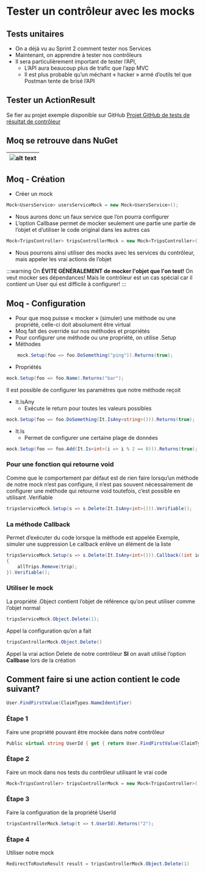 # Tester un contrôleur avec les mocks

## Tests unitaires

- On a déjà vu au Sprint 2 comment tester nos Services
- Maintenant, on apprendre à tester nos contrôleurs
- Il sera particulièrement important de tester l’API, 
    - L’API aura beaucoup plus de trafic que l’app MVC
    - Il est plus probable qu’un méchant « hacker » armé d’outils tel que Postman tente de brisé l’API

## Tester un ActionResult

Se fier au projet exemple disponible sur GitHub
[Projet GitHub de tests de résultat de contrôleur](https://github.com/CEM-420-5W5/action.result)

## Moq se retrouve dans NuGet

|![alt text](/img/infos/Mocks/librairieMoq.png)|
|-|

## Moq - Création

- Créer un mock
```csharp
Mock<UsersService> usersServiceMock = new Mock<UsersService>();
```
- Nous aurons donc un faux service que l’on pourra configurer
- L’option Callbase permet de mocker seulement une partie une partie de l’objet et d’utiliser le code original dans les autres cas
```csharp
Mock<TripsController> tripsControllerMock = new Mock<TripsController>() { CallBase = true };
```
- Nous pourrons ainsi utiliser des mocks avec les services du contrôleur, mais appeler les vrai actions de l’objet

:::warning
On **ÉVITE GÉNÉRALEMENT de mocker l'objet que l'on test!** On veut mocker ses dépendances! Mais le contrôleur est un cas spécial car il contient un User qui est difficile à configurer!
:::

## Moq - Configuration

- Pour que moq puisse « mocker » (simuler) une méthode ou une propriété, celle-ci doit absolument être virtual
- Moq fait des override sur nos méthodes et propriétés
- Pour configurer une méthode ou une propriété, on utilise .Setup
- Méthodes

```csharp
    mock.Setup(foo => foo.DoSomething("ping")).Returns(true);
```
- Propriétés

```csharp
mock.Setup(foo => foo.Name).Returns("bar");
```

Il est possible de configurer les paramètres que notre méthode reçoit

- It.IsAny
    - Exécute le return pour toutes les valeurs possibles
```csharp
mock.Setup(foo => foo.DoSomething(It.IsAny<string>())).Returns(true);
```

- It.Is
    - Permet de configurer une certaine plage de données
```csharp
mock.Setup(foo => foo.Add(It.Is<int>(i => i % 2 == 0))).Returns(true);
```

### Pour une fonction qui retourne void

Comme que le comportement par défaut est de rien faire lorsqu’un méthode de notre mock n’est pas configure, il n’est pas souvent nécessairement de configurer une méthode qui retourne void toutefois, c’est possible en utilisant .Verifiable
```csharp
tripsServiceMock.Setup(s => s.Delete(It.IsAny<int>())).Verifiable();
```

### La méthode Callback
Permet d’exécuter du code lorsque la méthode est appelée
Exemple, simuler une suppression
Le callback enlève un élément de la liste
```csharp
tripsServiceMock.Setup(s => s.Delete(It.IsAny<int>())).Callback((int id) =>
{
    allTrips.Remove(trip);
}).Verifiable();
```

### Utiliser le mock

La propriété .Object contient l’objet de référence qu’on peut utiliser comme l’objet normal
```csharp
tripsServiceMock.Object.Delete(1);
```
Appel la configuration qu’on a fait
```csharp
tripsControllerMock.Object.Delete()
```
Appel la vrai action Delete de notre contrôleur **SI** on avait utilisé l’option **Callbase** lors de la création


## Comment faire si une action contient le code suivant?
```csharp
User.FindFirstValue(ClaimTypes.NameIdentifier)
```

### Étape 1 
Faire une propriété pouvant être mockée dans notre contrôleur
```csharp
Public virtual string UserId { get { return User.FindFirstValue(ClaimTypes.NameIdentifier)!; } }
```

### Étape 2
Faire un mock dans nos tests du contrôleur utilisant le vrai code
```csharp
Mock<TripsController> tripsControllerMock = new Mock<TripsController>() { CallBase = true };
```

### Étape 3
Faire la configuration de la propriété UserId
```csharp
tripsControllerMock.Setup(t => t.UserId).Returns("2");
```

### Étape 4
Utiliser notre mock
```csharp
RedirectToRouteResult result = tripsControllerMock.Object.Delete(1)
```






